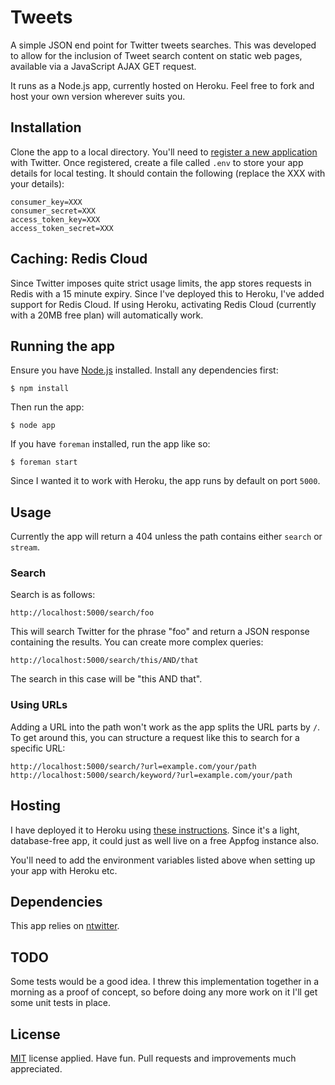 # Tweets

A simple JSON end point for Twitter tweets searches. This was developed to allow for the inclusion of Tweet search content on static web pages, available via a JavaScript AJAX GET request.

It runs as a Node.js app, currently hosted on Heroku. Feel free to fork and host your own version wherever suits you.

## Installation

Clone the app to a local directory. You'll need to [register a new application](https://dev.twitter.com/apps/new) with Twitter. Once registered, create a file called <code>.env</code> to store your app details for local testing. It should contain the following (replace the XXX with your details):

    consumer_key=XXX
    consumer_secret=XXX
    access_token_key=XXX
    access_token_secret=XXX

## Caching: Redis Cloud

Since Twitter imposes quite strict usage limits, the app stores requests in Redis with a 15 minute expiry. Since I've deployed this to Heroku, I've added support for Redis Cloud. If using Heroku, activating Redis Cloud (currently with a 20MB free plan) will automatically work.

## Running the app

Ensure you have [Node.js](http://nodejs.org) installed. Install any dependencies first:

    $ npm install

Then run the app:

    $ node app

If you have <code>foreman</code> installed, run the app like so:

    $ foreman start

Since I wanted it to work with Heroku, the app runs by default on port <code>5000</code>.

## Usage

Currently the app will return a 404 unless the path contains either <code>search</code> or <code>stream</code>.

### Search

Search is as follows:

    http://localhost:5000/search/foo

This will search Twitter for the phrase "foo" and return a JSON response containing the results. You can create more complex queries:

    http://localhost:5000/search/this/AND/that

The search in this case will be "this AND that".

### Using URLs

Adding a URL into the path won't work as the app splits the URL parts by <code>/</code>. To get around this, you can structure a request like this to search for a specific URL:

    http://localhost:5000/search/?url=example.com/your/path
    http://localhost:5000/search/keyword/?url=example.com/your/path

## Hosting

I have deployed it to Heroku using [these instructions](https://devcenter.heroku.com/articles/nodejs). Since it's a light, database-free app, it could just as well live on a free Appfog instance also.

You'll need to add the environment variables listed above when setting up your app with Heroku etc.

## Dependencies

This app relies on [ntwitter](https://github.com/AvianFlu/ntwitter).

## TODO

Some tests would be a good idea. I threw this implementation together in a morning as a proof of concept, so before doing any more work on it I'll get some unit tests in place.

## License

[MIT](http://en.wikipedia.org/wiki/MIT_License) license applied. Have fun. Pull requests and improvements much appreciated.